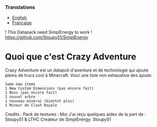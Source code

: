 ### Translations
* [English](https://github.com/Vgreluchon/Crazy-Adventure-Datapack/blob/master/README.md)
* [Française](https://github.com/Vgreluchon/Crazy-Adventure-Datapack/blob/master/README.fr.md)

! This Datapack need SimplEnergy to work ! https://github.com/Stoupy51/SimplEnergy

# Quoi que c'est Crazy Adventure

Crazy Adventure est un datapck d'aventure et de technologie qui ajoute pleins de trucs cool à Minecraft. Voici une liste non exhaustive des ajouts:

    Some new items
    1 New Custom Dimensions (pas encore fait)
    1 Boss (pas encore fait)
    1 nouvel arbre
    1 nouveau minerai (bientot plus)
    1 Mineur de Clash Royale

Credits :
    Pack de textures : Moi
    J'ai reçu quelques aides de la part de : Stoupy51 & LTHC
    Createur de SimplEnergy: Stoupy51
